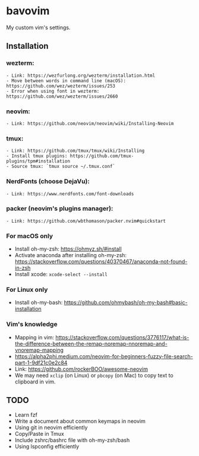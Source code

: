 # bavovim
My custom vim's settings.

## Installation 
### wezterm: 
    - Link: https://wezfurlong.org/wezterm/installation.html
    - Move between words in command line (macOS): https://github.com/wez/wezterm/issues/253
    - Error when using font in wezterm: https://github.com/wez/wezterm/issues/2660
### neovim: 
    - Link: https://github.com/neovim/neovim/wiki/Installing-Neovim
### tmux: 
    - Link: https://github.com/tmux/tmux/wiki/Installing
    - Install tmux plugins: https://github.com/tmux-plugins/tpm#installation
    - Source tmux: `tmux source ~/.tmux.conf`
### NerdFonts (choose DejaVu): 
    - Link: https://www.nerdfonts.com/font-downloads
### packer (neovim's plugins manager): 
    - Link: https://github.com/wbthomason/packer.nvim#quickstart

### For macOS only
- Install oh-my-zsh: https://ohmyz.sh/#install 
- Activate anaconda after installing oh-my-zsh: https://stackoverflow.com/questions/40370467/anaconda-not-found-in-zsh
- Install xcode: `xcode-select --install`
### For Linux only
- Install oh-my-bash: https://github.com/ohmybash/oh-my-bash#basic-installation

### Vim's knowledge 
- Mapping in vim: https://stackoverflow.com/questions/3776117/what-is-the-difference-between-the-remap-noremap-nnoremap-and-vnoremap-mapping
- https://alpha2phi.medium.com/neovim-for-beginners-fuzzy-file-search-part-1-9df21c0e2c84
- Link: https://github.com/rockerBOO/awesome-neovim
- We may need `xclip` (on Linux) or `pbcopy` (on Mac) to copy text to clipboard in vim.

## TODO
- Learn fzf
- Write a document about common keymaps in neovim
- Using git in neovim efficiently
- Copy/Paste in Tmux 
- Include zshrc/bashrc file with oh-my-zsh/bash
- Using lspconfig efficiently
